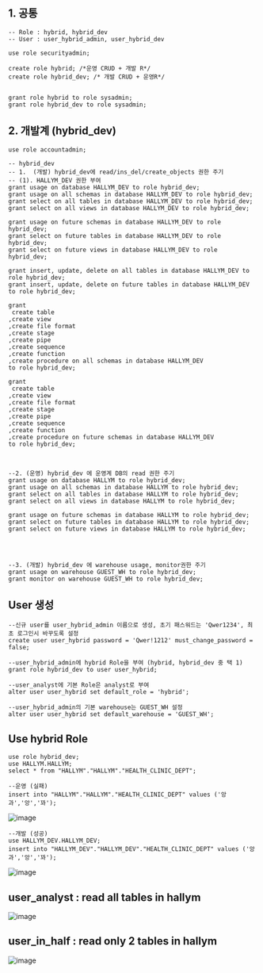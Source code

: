 ## 1. 공통
```
-- Role : hybrid, hybrid_dev
-- User : user_hybrid_admin, user_hybrid_dev

use role securityadmin;

create role hybrid; /*운영 CRUD + 개발 R*/
create role hybrid_dev; /* 개발 CRUD + 운영R*/


grant role hybrid to role sysadmin;
grant role hybrid_dev to role sysadmin;

```

## 2. 개발계 (hybrid_dev)
```
use role accountadmin;

-- hybrid_dev
-- 1.  (개발) hybrid_dev에 read/ins_del/create_objects 권한 주기
-- (1). HALLYM_DEV 권한 부여
grant usage on database HALLYM_DEV to role hybrid_dev;
grant usage on all schemas in database HALLYM_DEV to role hybrid_dev;
grant select on all tables in database HALLYM_DEV to role hybrid_dev;
grant select on all views in database HALLYM_DEV to role hybrid_dev;

grant usage on future schemas in database HALLYM_DEV to role hybrid_dev;
grant select on future tables in database HALLYM_DEV to role hybrid_dev;
grant select on future views in database HALLYM_DEV to role hybrid_dev;

grant insert, update, delete on all tables in database HALLYM_DEV to role hybrid_dev;
grant insert, update, delete on future tables in database HALLYM_DEV to role hybrid_dev;

grant 
 create table
,create view
,create file format
,create stage
,create pipe
,create sequence
,create function
,create procedure on all schemas in database HALLYM_DEV
to role hybrid_dev;

grant 
 create table
,create view
,create file format
,create stage
,create pipe
,create sequence
,create function
,create procedure on future schemas in database HALLYM_DEV
to role hybrid_dev;



--2. (운영) hybrid_dev 에 운영계 DB의 read 권한 주기
grant usage on database HALLYM to role hybrid_dev;
grant usage on all schemas in database HALLYM to role hybrid_dev;
grant select on all tables in database HALLYM to role hybrid_dev;
grant select on all views in database HALLYM to role hybrid_dev;

grant usage on future schemas in database HALLYM to role hybrid_dev;
grant select on future tables in database HALLYM to role hybrid_dev;
grant select on future views in database HALLYM to role hybrid_dev;




--3. (개발) hybrid_dev 에 warehouse usage, monitor권한 주기
grant usage on warehouse GUEST_WH to role hybrid_dev;
grant monitor on warehouse GUEST_WH to role hybrid_dev;
```

## User 생성
```
--신규 user를 user_hybrid_admin 이름으로 생성, 초기 패스워드는 'Qwer1234', 최초 로그인시 바꾸도록 설정
create user user_hybrid password = 'Qwer!1212' must_change_password = false;

--user_hybrid_admin에 hybrid Role을 부여 (hybrid, hybrid_dev 중 택 1)
grant role hybrid_dev to user user_hybrid;

--user_analyst에 기본 Role은 analyst로 부여
alter user user_hybrid set default_role = 'hybrid';

--user_hybrid_admin의 기본 warehouse는 GUEST_WH 설정
alter user user_hybrid set default_warehouse = 'GUEST_WH';
```

## Use hybrid Role
```
use role hybrid_dev;
use HALLYM.HALLYM;
select * from "HALLYM"."HALLYM"."HEALTH_CLINIC_DEPT";

--운영 (실패)
insert into "HALLYM"."HALLYM"."HEALTH_CLINIC_DEPT" values ('앙과','앙','꽈');
```

![image](https://user-images.githubusercontent.com/52474199/214993169-370a979e-0c2a-45ae-a5fb-f9320b188e67.png)

```
--개발 (성공)
use HALLYM_DEV.HALLYM_DEV;
insert into "HALLYM_DEV"."HALLYM_DEV"."HEALTH_CLINIC_DEPT" values ('앙과','앙','꽈');
```

![image](https://user-images.githubusercontent.com/52474199/214993408-5e706aae-afcc-4aab-8e83-bd4d7312a1b4.png)

## user_analyst : read all tables in hallym
![image](https://user-images.githubusercontent.com/52474199/215128546-e9aaa516-4f3b-4773-bfc4-153ed04f07f2.png)


## user_in_half : read only 2 tables in hallym
![image](https://user-images.githubusercontent.com/52474199/215128238-4be28aa9-fbaa-44db-a2df-a65fc35bddc3.png)

